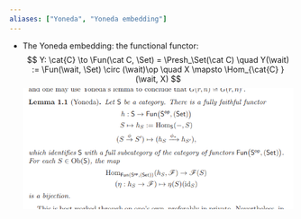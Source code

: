 ```yaml
---
aliases: ["Yoneda", "Yoneda embedding"]
---
```


- The Yoneda embedding: the functional functor:
$$
Y: \cat{C} \to \Fun(\cat C, \Set) = \Presh_\Set(\cat C)  \quad
Y(\wait) := \Fun(\wait, \Set) \circ (\wait)\op \quad
X \mapsto \Hom_{\cat{C} } (\wait, X)
$$
![](attachments/Pasted%20image%2020210511151053.png)